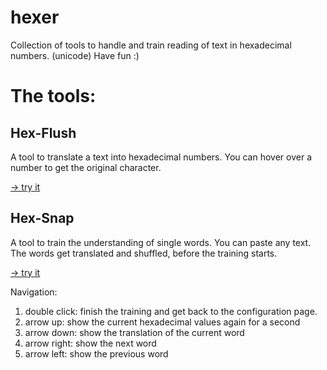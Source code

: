 # hexer
Collection of tools to handle and train reading of text in hexadecimal numbers. (unicode)
Have fun :)

# The tools:

## Hex-Flush
A tool to translate a text into hexadecimal numbers. You can hover over a number to get the original character.

[-> try it](https://hexer.8qfx1ai5.de/public/hexflush.html)

## Hex-Snap
A tool to train the understanding of single words. You can paste any text. The words get translated and shuffled, before the training starts.

[-> try it](https://hexer.8qfx1ai5.de/public/hexsnap.html)

Navigation:
1. double click: finish the training and get back to the configuration page.
2. arrow up: show the current hexadecimal values again for a second
3. arrow down: show the translation of the current word
4. arrow right: show the next word
5. arrow left: show the previous word
